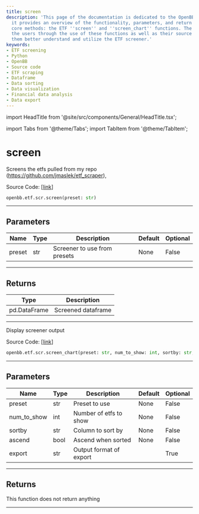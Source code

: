 ```yaml
---
title: screen
description: 'This page of the documentation is dedicated to the OpenBB''s etf screener;
  it provides an overview of the functionality, parameters, and return types for two
  core methods: the ETF ''screen'' and ''screen_chart'' functions. The website guides
  the users through the use of these functions as well as their source code, helping
  them better understand and utilize the ETF screener.'
keywords:
- ETF screening
- Python
- OpenBB
- Source code
- ETF scraping
- Dataframe
- Data sorting
- Data visualization
- Financial data analysis
- Data export
---
```


import HeadTitle from '@site/src/components/General/HeadTitle.tsx';

<HeadTitle title="screen - Scr - Etf - Reference | OpenBB SDK Docs" />

import Tabs from '@theme/Tabs';
import TabItem from '@theme/TabItem';

# screen

<Tabs>
<TabItem value="model" label="Model" default>

Screens the etfs pulled from my repo (https://github.com/jmaslek/etf_scraper),

Source Code: [[link](https://github.com/OpenBB-finance/OpenBBTerminal/tree/main/openbb_terminal/etf/screener/screener_model.py#L43)]

```python
openbb.etf.scr.screen(preset: str)
```

---

## Parameters

| Name | Type | Description | Default | Optional |
| ---- | ---- | ----------- | ------- | -------- |
| preset | str | Screener to use from presets | None | False |


---

## Returns

| Type | Description |
| ---- | ----------- |
| pd.DataFrame | Screened dataframe |
---

</TabItem>
<TabItem value="view" label="Chart">

Display screener output

Source Code: [[link](https://github.com/OpenBB-finance/OpenBBTerminal/tree/main/openbb_terminal/etf/screener/screener_view.py#L18)]

```python
openbb.etf.scr.screen_chart(preset: str, num_to_show: int, sortby: str, ascend: bool, export: str = "")
```

---

## Parameters

| Name | Type | Description | Default | Optional |
| ---- | ---- | ----------- | ------- | -------- |
| preset | str | Preset to use | None | False |
| num_to_show | int | Number of etfs to show | None | False |
| sortby | str | Column to sort by | None | False |
| ascend | bool | Ascend when sorted | None | False |
| export | str | Output format of export |  | True |


---

## Returns

This function does not return anything

---

</TabItem>
</Tabs>
